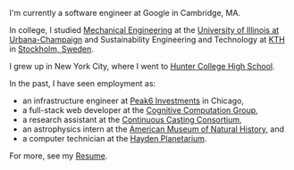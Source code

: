 I'm currently a software engineer at Google in Cambridge, MA. 

In college, I studied [Mechanical Engineering](http://mechanical.illinois.edu/) at the [University of Illinois at Urbana-Champaign](http://illinois.edu/) and Sustainability Engineering and Technology at [KTH](https://www.kth.se/) in [Stockholm, Sweden](http://sweden.jbuckland.com). 


I grew up in New York City, where I went to [Hunter College High School](http://www.hchs.hunter.cuny.edu/). 

In the past, I have seen employment as:

  - an infrastructure engineer at [Peak6 Investments](http://www.peak6.com) in Chicago,
  - a full-stack web developer at the [Cognitive Computation Group](http://cogcomp.cs.illinois.edu/),
  - a research assistant at the [Continuous Casting Consortium](http://ccc.illinois.edu/),
  - an astrophysics intern at the [American Museum of Natural History](http://www.amnh.org/), and
  - a computer technician at the [Hayden Planetarium](http://www.amnh.org/our-research/hayden-planetarium).

For more, see my [Resume](/resume.pdf).

